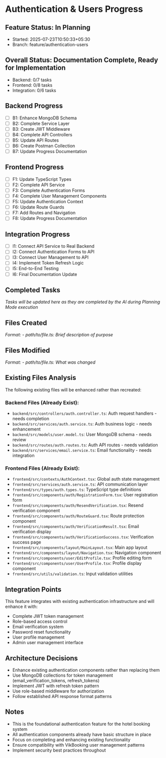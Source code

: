 # Authentication & Users Progress

## Feature Status: In Planning
- Started: 2025-07-23T10:50:33+05:30
- Branch: feature/authentication-users

## Overall Status: Documentation Complete, Ready for Implementation
- Backend: 0/7 tasks
- Frontend: 0/8 tasks  
- Integration: 0/6 tasks

## Backend Progress
- [ ] B1: Enhance MongoDB Schema
- [ ] B2: Complete Service Layer
- [ ] B3: Create JWT Middleware
- [ ] B4: Complete API Controllers
- [ ] B5: Update API Routes
- [ ] B6: Create Postman Collection
- [ ] B7: Update Progress Documentation

## Frontend Progress
- [ ] F1: Update TypeScript Types
- [ ] F2: Complete API Service
- [ ] F3: Complete Authentication Forms
- [ ] F4: Complete User Management Components
- [ ] F5: Update Authentication Context
- [ ] F6: Update Route Guards
- [ ] F7: Add Routes and Navigation
- [ ] F8: Update Progress Documentation

## Integration Progress
- [ ] I1: Connect API Service to Real Backend
- [ ] I2: Connect Authentication Forms to API
- [ ] I3: Connect User Management to API
- [ ] I4: Implement Token Refresh Logic
- [ ] I5: End-to-End Testing
- [ ] I6: Final Documentation Update

## Completed Tasks
*Tasks will be updated here as they are completed by the AI during Planning Mode execution*

## Files Created
*Format: - path/to/file.ts: Brief description of purpose*

## Files Modified  
*Format: - path/to/file.ts: What was changed*

## Existing Files Analysis
The following existing files will be enhanced rather than recreated:

### Backend Files (Already Exist):
- `backend/src/controllers/auth.controller.ts`: Auth request handlers - needs completion
- `backend/src/services/auth.service.ts`: Auth business logic - needs enhancement  
- `backend/src/models/user.model.ts`: User MongoDB schema - needs review
- `backend/src/routes/auth.routes.ts`: Auth API routes - needs validation
- `backend/src/services/email.service.ts`: Email functionality - needs integration

### Frontend Files (Already Exist):
- `frontend/src/contexts/AuthContext.tsx`: Global auth state management
- `frontend/src/services/auth.service.ts`: API communication layer
- `frontend/src/types/auth.types.ts`: TypeScript type definitions
- `frontend/src/components/auth/RegistrationForm.tsx`: User registration form
- `frontend/src/components/auth/ResendVerification.tsx`: Resend verification component
- `frontend/src/components/auth/RouteGuard.tsx`: Route protection component
- `frontend/src/components/auth/VerificationResult.tsx`: Email verification display
- `frontend/src/components/auth/VerificationSuccess.tsx`: Verification success page
- `frontend/src/components/layout/MainLayout.tsx`: Main app layout
- `frontend/src/components/layout/Navigation.tsx`: Navigation component
- `frontend/src/components/user/EditProfile.tsx`: Profile editing form
- `frontend/src/components/user/UserProfile.tsx`: Profile display component
- `frontend/src/utils/validation.ts`: Input validation utilities

## Integration Points
This feature integrates with existing authentication infrastructure and will enhance it with:
- Complete JWT token management
- Role-based access control
- Email verification system
- Password reset functionality
- User profile management
- Admin user management interface

## Architecture Decisions
- Enhance existing authentication components rather than replacing them
- Use MongoDB collections for token management (email_verification_tokens, refresh_tokens)
- Implement JWT with refresh token pattern
- Use role-based middleware for authorization
- Follow established API response format patterns

## Notes
- This is the foundational authentication feature for the hotel booking system
- All authentication components already have basic structure in place
- Focus on completing and enhancing existing functionality
- Ensure compatibility with VikBooking user management patterns
- Implement security best practices throughout
